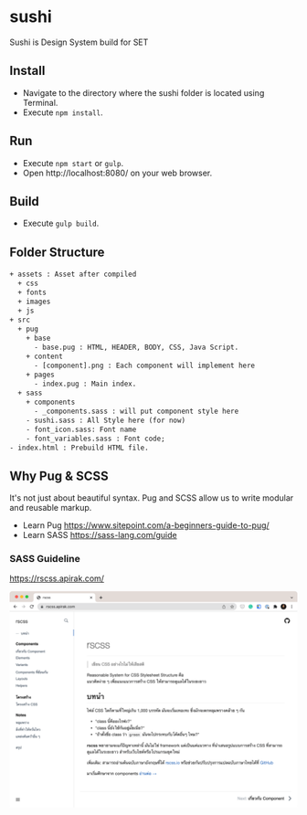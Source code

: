 # sushi
Sushi is Design System build for SET


## Install

* Navigate to the directory where the sushi folder is located using Terminal.
* Execute `npm install`.

## Run

* Execute `npm start` or `gulp`.
* Open http://localhost:8080/ on your web browser.

## Build

* Execute `gulp build`.

## Folder Structure

```
+ assets : Asset after compiled
  + css
  + fonts
  + images 
  + js
+ src
  + pug
    + base
      - base.pug : HTML, HEADER, BODY, CSS, Java Script.
    + content
      - [component].png : Each component will implement here
    + pages
      - index.pug : Main index.
  + sass
    + components
      - _components.sass : will put component style here
    - sushi.sass : All Style here (for now)
    - font_icon.sass: Font name
    - font_variables.sass : Font code;
- index.html : Prebuild HTML file.
```


## Why Pug & SCSS

It's not just about beautiful syntax. Pug and SCSS allow us to write modular and reusable markup. 

* Learn Pug https://www.sitepoint.com/a-beginners-guide-to-pug/
* Learn SASS https://sass-lang.com/guide

### SASS Guideline

https://rscss.apirak.com/

![This is an image](assets/images/rscss.png)
